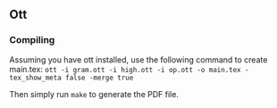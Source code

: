 ## Ott

### Compiling
Assuming you have ott installed, use the following command to create main.tex:
```ott -i gram.ott -i high.ott -i op.ott -o main.tex -tex_show_meta false -merge true```

Then simply run ```make``` to generate the PDF file.
